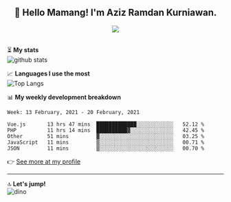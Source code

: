 <h2 align="center">👋 Hello Mamang! I'm Aziz Ramdan Kurniawan.</h2>  
<p align="center">
  <img src="https://komarev.com/ghpvc/?username=azizramdan"> <br><br>
</p>
    
⏳ **My stats**  
![github stats](https://github-readme-stats.vercel.app/api?username=azizramdan&show_icons=true&count_private=true&title_color=000&hide_border=true&hide_title=true)  

📈 **Languages I use the most**  
![Top Langs](https://github-readme-stats.vercel.app/api/top-langs/?username=azizramdan&layout=compact&langs_count=6&hide=tsql&hide_border=true&hide_title=true&exclude_repo=Futsal-Go,Futsal-Go-Admin,Sistem-Informasi-Sensus-Harian-Rawat-Inap)  

📊 **My weekly development breakdown**
<!--START_SECTION:waka-->
```text
Week: 13 February, 2021 - 20 February, 2021

Vue.js       13 hrs 47 mins  █████████████░░░░░░░░░░░░   52.12 % 
PHP          11 hrs 14 mins  ██████████▓░░░░░░░░░░░░░░   42.45 % 
Other        51 mins         ▓░░░░░░░░░░░░░░░░░░░░░░░░   03.25 % 
JavaScript   11 mins         ▒░░░░░░░░░░░░░░░░░░░░░░░░   00.71 % 
JSON         11 mins         ▒░░░░░░░░░░░░░░░░░░░░░░░░   00.70 % 
```
<!--END_SECTION:waka-->
👉 [See more at my profile](https://wakatime.com/@azizramdan)
***
🔝 **Let's jump!**  
![dino](https://raw.githubusercontent.com/azizramdan/azizramdan/master/dino.gif)  
